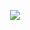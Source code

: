 <p align="center">
  <img src="https://github.com/Boczekek/MinecraftEnchantSimulator/assets/132066824/ff337603-8cbd-4b1f-b40c-8d2bed35f3cb">
</p>


